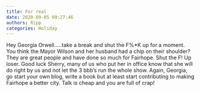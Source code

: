 ```yaml
---
title: For real
date: 2020-09-05 09:27:46
authors: Ripp
categories: Holiday
---
```


 Hey Georgia Orwell.....take a break and shut the F%*K up for a moment.  You think the Mayor Wilson and her husband had a chip on their shoulder?   They are great people and have done so much for Fairhope. Shut the F! Up loser. Good luck Sherry, many of us who put her in office know that she will do right by us and not let the 3 bbb’s run the whole show. Again, Georgia, go start your own blog, write a book but at least start contributing to making Fairhope a better city. Talk is cheap and you are full of crap!